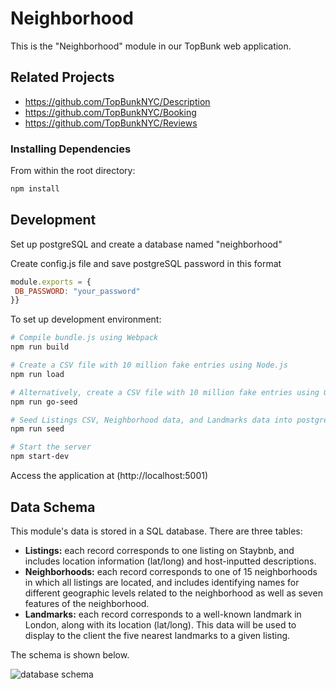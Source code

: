 # Neighborhood
This is the "Neighborhood" module in our TopBunk web application.


## Related Projects

  - https://github.com/TopBunkNYC/Description
  - https://github.com/TopBunkNYC/Booking
  - https://github.com/TopBunkNYC/Reviews

### Installing Dependencies

From within the root directory:

```sh
npm install
```

## Development
Set up postgreSQL and create a database named "neighborhood"

Create config.js file and save postgreSQL password in this format
```js
module.exports = {
 DB_PASSWORD: "your_password"
}}
```

To set up development environment:
```sh
# Compile bundle.js using Webpack
npm run build

# Create a CSV file with 10 million fake entries using Node.js
npm run load

# Alternatively, create a CSV file with 10 million fake entries using Go
npm run go-seed

# Seed Listings CSV, Neighborhood data, and Landmarks data into postgreSQL database
npm run seed

# Start the server
npm start-dev
```

Access the application at (http://localhost:5001)


## Data Schema
This module's data is stored in a SQL database. There are three tables: 
* **Listings:** each record corresponds to one listing on Staybnb, and includes location information (lat/long) and host-inputted descriptions.
* **Neighborhoods:** each record corresponds to one of 15 neighborhoods in which all listings are located, and includes identifying names for different geographic levels related to the neighborhood as well as seven features of the neighborhood.
* **Landmarks:** each record corresponds to a well-known landmark in London, along with its location (lat/long). This data will be used to display to the client the five nearest landmarks to a given listing.

The schema is shown below.

![database schema](https://www.lucidchart.com/publicSegments/view/853181f4-358a-498e-ac6f-e406d5e1e8a9/image.png)
